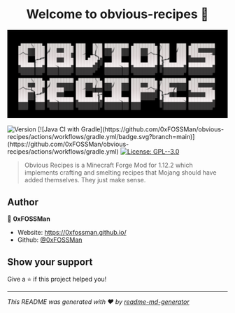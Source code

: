 <h1 align="center">Welcome to obvious-recipes 👋</h1>
<p align="center"><img src="logo.png" /></p>
<p>
  <img alt="Version" src="https://img.shields.io/badge/version-1.1-blue.svg?cacheSeconds=2592000" />
[![Java CI with Gradle](https://github.com/0xFOSSMan/obvious-recipes/actions/workflows/gradle.yml/badge.svg?branch=main)](https://github.com/0xFOSSMan/obvious-recipes/actions/workflows/gradle.yml)
  <a href="#" target="_blank">
    <img alt="License: GPL--3.0" src="https://img.shields.io/badge/License-GPL--3.0-yellow.svg" />
  </a>
</p>

> Obvious Recipes is a Minecraft Forge Mod for 1.12.2 which implements crafting and smelting recipes that Mojang should have added themselves. They just make sense.

## Author

👤 **0xFOSSMan**

* Website: https://0xfossman.github.io/
* Github: [@0xFOSSMan](https://github.com/0xFOSSMan)

## Show your support

Give a ⭐️ if this project helped you!

***
_This README was generated with ❤️ by [readme-md-generator](https://github.com/kefranabg/readme-md-generator)_
